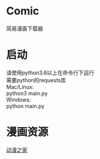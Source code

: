 # Comic
简易漫画下载器
# 启动
请使用python3.6以上在命令行下运行  
需要python的requests库  
Mac/Linux:  
python3 main.py  
Windows:  
python main.py
# 漫画资源
[动漫之家](http://www.dmzj.com/)

